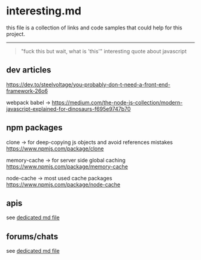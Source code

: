 # interesting.md

this file is a collection of links and code samples
that could help for this project.

---

> "fuck this but wait, what is 'this'"
interesting quote about javascript

## dev articles

https://dev.to/steelvoltage/you-probably-don-t-need-a-front-end-framework-26o6

webpack babel ->
https://medium.com/the-node-js-collection/modern-javascript-explained-for-dinosaurs-f695e9747b70


## npm packages

clone -> for deep-copying js objects and avoid references mistakes
https://www.npmjs.com/package/clone

memory-cache -> for server side global caching
https://www.npmjs.com/package/memory-cache

node-cache -> most used cache packages
https://www.npmjs.com/package/node-cache


## apis

see [dedicated md file](./about-apis.md)

## forums/chats

see [dedicated md file](./about-forums.md)